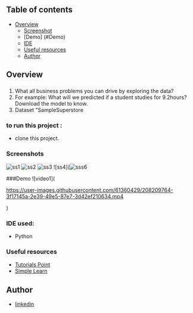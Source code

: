 ## Table of contents

- [Overview](#overview)
  - [Screenshot](#screenshot)
  - [Demo] (#Demo)
  - [IDE](#IDE)
  - [Useful resources](#useful-resources)
  - [Author](#author)

## Overview

###
 <ol>
  <li>What all business problems you can drive by exploring the data?
  <li>For example: What will we predicted if a student studies for 9.2hours? 
    Download the model to know.
   <li>Dataset "SampleSuperstore

 
 </ol>

### to run this project :
  - clone this project.
### Screenshots
![ss1](https://user-images.githubusercontent.com/61360429/208198887-c9b77047-442c-452b-b326-cc149fd3ec0a.png)
![ss2](https://user-images.githubusercontent.com/61360429/208198907-7e528118-902d-4f71-817f-39bd312fbeb9.png)
![ss3](https://user-images.githubusercontent.com/61360429/208198928-60469802-1ba1-4892-b157-cb4748624820.png)
![ss4](![sss6](https://user-images.githubusercontent.com/61360429/208198980-b9f88867-1c51-4bba-8fd0-32c898eb9070.png)

###Demo
![video1](


https://user-images.githubusercontent.com/61360429/208209764-3f17145a-2e39-49e5-87e7-3d42ef210634.mp4



)


### IDE used:

- Python

### Useful resources

- [Tutorials Point](https://www.tutorialspoint.com/python_pandas/python_pandas_statistical_functions.htm)
- [Simple Learn ](https://www.simplilearn.com/tutorials/python-tutorial/data-visualization-in-python)

## Author

- [linkedin ](https://www.linkedin.com/in/mariam-mounier-a8b254192/)

